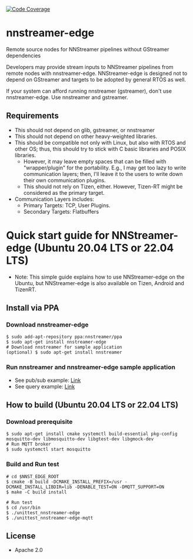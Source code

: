 [![Code Coverage](https://nnstreamer.github.io/testresult/nnstreamer-edge/coverage_badge.svg)](https://nnstreamer.github.io/testresult/nnstreamer-edge/index.html)

# nnstreamer-edge
Remote source nodes for NNStreamer pipelines without GStreamer dependencies

Developers may provide stream inputs to NNStreamer pipelines from remote nodes with nnstreamer-edge.
NNStreamer-edge is designed not to depend on GStreamer and targets to be adopted by general RTOS as well.

If your system can afford running nnstreamer (gstreamer), don't use nnstreamer-edge. Use nnstreamer and gstreamer.

## Requirements
- This should not depend on glib, gstreamer, or nnstreamer
- This should not depend on other heavy-weighted libraries.
- This should be compatible not only with Linux, but also with RTOS and other OS; thus, this should try to stick with C basic libraries and POSIX libraries.
    - However, it may leave empty spaces that can be filled with "wrapper/plugin" for the portability. E.g., I may get too lazy to write communication layers; then, I'll leave it to the users to write down their own communication plugins.
    - This should not rely on Tizen, either. However, Tizen-RT might be considered as the primary target.
- Communication Layers includes:
    - Primary Targets: TCP, User Plugins.
    - Secondary Targets: Flatbuffers

# Quick start guide for NNStreamer-edge (Ubuntu 20.04 LTS or 22.04 LTS)
 - Note: This simple guide explains how to use NNStreamer-edge on the Ubuntu, but NNStreamer-edge is also available on Tizen, Android and TizenRT.
## Install via PPA
### Download nnstreamer-edge
```
$ sudo add-apt-repository ppa:nnstreamer/ppa
$ sudo apt-get install nnstreamer-edge
# Download nnstreamer for sample application
(optional) $ sudo apt-get install nnstreamer
```
### Run nnstreamer and nnstreamer-edge sample application
 - See pub/sub example: [Link](https://nnstreamer.github.io/tutorial3_pubsub_mqtt.html)
 - See query example: [Link](https://nnstreamer.github.io/tutorial4_query.html)

## How to build (Ubuntu 20.04 LTS or 22.04 LTS)

### Download prerequisite
```
$ sudo apt-get install cmake systemctl build-essential pkg-config mosquitto-dev libmosquitto-dev libgtest-dev libgmock-dev
# Run MQTT broker
$ sudo systemctl start mosquitto
```

### Build and Run test
```
# cd $NNST_EDGE_ROOT
$ cmake -B build -DCMAKE_INSTALL_PREFIX=/usr -DCMAKE_INSTALL_LIBDIR=lib -DENABLE_TEST=ON -DMQTT_SUPPORT=ON
$ make -C build install

# Run test
$ cd /usr/bin
$ ./unittest_nnstreamer-edge
$ ./unittest_nnstreamer-edge-mqtt
```

## License
- Apache 2.0
